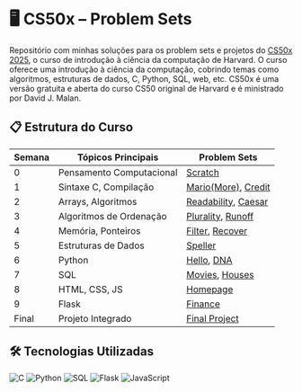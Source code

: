 # 🖥️ CS50x – Problem Sets
Repositório com minhas soluções para os problem sets e projetos do [CS50x 2025](https://cs50.harvard.edu/x/2025/), o curso de introdução à ciência da computação de Harvard.
O curso oferece uma introdução à ciência da computação, cobrindo temas como algoritmos, estruturas de dados, C, Python, SQL, web, etc. CS50x é uma versão gratuita e aberta do curso CS50 original de Harvard e é ministrado por David J. Malan.

## 📋 Estrutura do Curso
| Semana | Tópicos Principais | Problem Sets |
|--------|--------------------|--------------|
| 0 | Pensamento Computacional | [Scratch](https://cs50.harvard.edu/x/2025/psets/0/) |
| 1 | Sintaxe C, Compilação | [Mario(More)](https://cs50.harvard.edu/x/2025/psets/1/mario/more/), [Credit](https://cs50.harvard.edu/x/2025/psets/1/credit/) |
| 2 | Arrays, Algoritmos | [Readability](https://cs50.harvard.edu/x/2025/psets/2/readability/), [Caesar](https://cs50.harvard.edu/x/2025/psets/2/caesar/) |
| 3 | Algoritmos de Ordenação | [Plurality](https://cs50.harvard.edu/x/2025/psets/3/plurality/), [Runoff](https://cs50.harvard.edu/x/2025/psets/3/runoff/) |
| 4 | Memória, Ponteiros | [Filter](https://cs50.harvard.edu/x/2025/psets/4/filter/), [Recover](https://cs50.harvard.edu/x/2025/psets/4/recover/) |
| 5 | Estruturas de Dados | [Speller](https://cs50.harvard.edu/x/2025/psets/5/speller/) |
| 6 | Python | [Hello](https://cs50.harvard.edu/x/2025/psets/6/hello/), [DNA](https://cs50.harvard.edu/x/2025/psets/6/dna/) |
| 7 | SQL | [Movies](https://cs50.harvard.edu/x/2025/psets/7/movies/), [Houses](https://cs50.harvard.edu/x/2025/psets/7/houses/) |
| 8 | HTML, CSS, JS | [Homepage](https://cs50.harvard.edu/x/2025/psets/8/homepage/) |
| 9 | Flask | [Finance](https://cs50.harvard.edu/x/2025/psets/9/finance/) |
| Final | Projeto Integrado | [Final Project](https://cs50.harvard.edu/x/2025/project/) |

## 🛠 Tecnologias Utilizadas

![C](https://img.shields.io/badge/C-00599C?style=for-the-badge&logo=c&logoColor=white)
![Python](https://img.shields.io/badge/Python-3776AB?style=for-the-badge&logo=python&logoColor=white)
![SQL](https://img.shields.io/badge/SQL-4479A1?style=for-the-badge&logo=postgresql&logoColor=white)
![Flask](https://img.shields.io/badge/Flask-000000?style=for-the-badge&logo=flask&logoColor=white)
![JavaScript](https://img.shields.io/badge/JavaScript-F7DF1E?style=for-the-badge&logo=javascript&logoColor=black)
